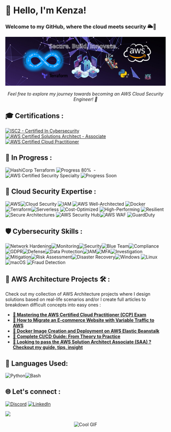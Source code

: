 # 💫 **Hello, I'm Kenza!**  
### Welcome to my GitHub, where the cloud meets security 🌥️🔐


![Kenza Cloud Banner](https://raw.githubusercontent.com/Kzax01/Master-the-AWS-cloud-practitioner-cert/main/banner%20Kenza%20Cloud%20.png)

<p align="center"><em>Feel free to explore my journey towards becoming an AWS Cloud Security Engineer! 🚀</em></p>

## 🎓 Certifications :

[![ISC2 - Certified In Cybersecurity](https://img.shields.io/badge/ISC2%20Certified%20In%20Cybersecurity-%23000000?style=plastic&logo=isc2&logoColor=white&labelColor=blue)](https://www.isc2.org/)
[![AWS Certified Solutions Architect - Associate](https://img.shields.io/badge/AWS%20Certified%20Solutions%20Architect-%23000000?style=plastic&logo=amazon-aws&logoColor=white&label=AWS&labelColor=ff9900)](https://aws.amazon.com/certification/certified-solutions-architect-associate/)[![AWS Certified Cloud Practitioner](https://img.shields.io/badge/AWS%20Certified%20Cloud%20Practitioner-%23000000?style=plastic&logo=amazon-aws&logoColor=white&label=AWS&labelColor=32CD32)](https://aws.amazon.com/certification/cloud-practitioner/)


## 🚀 In Progress : 

![HashiCorp Terraform](https://img.shields.io/badge/HashiCorp%20Terraform-%23000000?style=plastic&logo=terraform&logoColor=white&labelColor=7F5FB3) ![Progress 80%](https://img.shields.io/badge/Progress-80%25-%23000000?style=flat-square&color=7F5FB3&labelColor=black) &nbsp;- &nbsp; ![AWS Certified Security Specialty](https://img.shields.io/badge/AWS%20Certified%20Security%20Specialty-%23000000?style=plastic&logo=amazon-aws&logoColor=white&labelColor=ff4f00) ![Progress Soon](https://img.shields.io/badge/Progress-Soon-%237F5FB3?style=flat-square&labelColor=black)


## **🔐 Cloud Security Expertise** : 
![AWS](https://img.shields.io/badge/AWS-%23000000?style=plastic&logo=amazon-aws&logoColor=white&labelColor=ff0000)![Cloud Security](https://img.shields.io/badge/Cloud_Security-%23000000?style=plastic&logoColor=white&labelColor=00ff00)  ![IAM](https://img.shields.io/badge/IAM-%23000000?style=plastic&logoColor=white&labelColor=00ffff) ![AWS Well-Architected](https://img.shields.io/badge/AWS_Well_Architected-%23000000?style=plastic&logoColor=white&labelColor=8000ff)  ![Docker](https://img.shields.io/badge/Docker-%23000000?style=plastic&logo=docker&logoColor=white&labelColor=00ff00) ![Terraform](https://img.shields.io/badge/Terraform-%23000000?style=plastic&logo=terraform&logoColor=white&labelColor=0000ff)![Serverless](https://img.shields.io/badge/Serverless-%23000000?style=plastic&logoColor=white&labelColor=8000ff)  ![Cost-Optimized](https://img.shields.io/badge/Cost_Optimized-%23000000?style=plastic&logo=amazon-aws&logoColor=white&labelColor=ffcc00)  ![High-Performing](https://img.shields.io/badge/High_Performing-%23000000?style=plastic&logo=amazon-aws&logoColor=white&labelColor=ff6600) ![Resilient](https://img.shields.io/badge/Resilient-%23000000?style=plastic&logo=amazon-aws&logoColor=white&labelColor=00ff00) ![Secure Architectures](https://img.shields.io/badge/Secure_Architectures-%23000000?style=plastic&logo=lock&logoColor=white&labelColor=ff4444)
![AWS Security Hub](https://img.shields.io/badge/AWS_Security_Hub-%23000000?style=plastic&logo=amazon-aws&logoColor=white&labelColor=003366)![AWS WAF](https://img.shields.io/badge/AWS_WAF-%23000000?style=plastic&logo=amazon-aws&logoColor=white&labelColor=FF4500) ![GuardDuty](https://img.shields.io/badge/GuardDuty-%23000000?style=plastic&logo=amazon-aws&logoColor=white&labelColor=2E8B57)




## **🛡️ Cybersecurity Skills** :
![Network Hardening](https://img.shields.io/badge/Network_Hardening-%23000000?style=plastic&logoColor=white&labelColor=0078D6)![Monitoring](https://img.shields.io/badge/Monitoring-%23000000?style=plastic&logoColor=white&labelColor=FFA500)![Security](https://img.shields.io/badge/Security-%23000000?style=plastic&logoColor=white&labelColor=DC143C)![Blue Team](https://img.shields.io/badge/Blue_Team-%23000000?style=plastic&logoColor=white&labelColor=0000CD)![Compliance](https://img.shields.io/badge/Compliance-%23000000?style=plastic&logoColor=white&labelColor=8B008B)![GDPR](https://img.shields.io/badge/GDPR-%23000000?style=plastic&logoColor=white&labelColor=FF69B4)![Defense](https://img.shields.io/badge/Defense-%23000000?style=plastic&logoColor=white&labelColor=32CD32)![Data Protection](https://img.shields.io/badge/Data_Protection-%23000000?style=plastic&logoColor=white&labelColor=00FF7F)![IAM](https://img.shields.io/badge/IAM-%23000000?style=plastic&logoColor=white&labelColor=00FFFF)![MFA](https://img.shields.io/badge/MFA-%23000000?style=plastic&logoColor=white&labelColor=FF4500)![Investigation](https://img.shields.io/badge/Investigation-%23000000?style=plastic&logoColor=white&labelColor=FFD700)![Mitigation](https://img.shields.io/badge/Mitigation-%23000000?style=plastic&logoColor=white&labelColor=ADFF2F)![Risk Assessment](https://img.shields.io/badge/Risk_Assessment-%23000000?style=plastic&logoColor=white&labelColor=008B8B)![Disaster Recovery](https://img.shields.io/badge/Disaster_Recovery-%23000000?style=plastic&logoColor=white&labelColor=6A5ACD)![Windows](https://img.shields.io/badge/Windows-%23000000?style=plastic&logo=windows&logoColor=white&labelColor=0078D6)
![Linux](https://img.shields.io/badge/Linux-%23000000?style=plastic&logo=linux&logoColor=white&labelColor=FCC624)![macOS](https://img.shields.io/badge/macOS-%23000000?style=plastic&logo=apple&logoColor=white&labelColor=000000)
![Fraud Detection](https://img.shields.io/badge/Fraud_Detection-%23000000?style=plastic&logo=shield&logoColor=white&labelColor=FF4500)



## **🌟 AWS Architecture Projects 🛠️** :

Check out my collection of AWS Architecture projects where I design solutions based on real-life scenarios and/or I create full articles to breakdown difficult concepts into easy ones :

- **[ 🎉 Mastering the AWS Certified Cloud Practitioner (CCP) Exam](https://github.com/Kzax01/Master-the-AWS-cloud-practitioner-cert)**
- **[🛒 How to Migrate an E-commerce Website with Variable Traffic to AWS](https://github.com/Kzax01/AWS-E-commerce-migration-architecture)**
- **[ 🐳 Docker Image Creation and Deployment on AWS Elastic Beanstalk](https://github.com/Kzax01/Use-Docker-in-AWS-Elastic-Beanstalk)**
- **[🔄 Complete CI/CD Guide: From Theory to Practice](https://github.com/Kzax01/AWS-CI-CD-Pipeline)**
- **[🎯 Looking to pass the AWS Solution Architect Associate (SAA) ? Checkout my guide, tips, insight](https://github.com/Kzax01/Cracking-the-AWS-SAA-Exam-Tips-Resources-and-My-Personal-Experience)**


## **🐍 Languages Used**:
![Python](https://img.shields.io/badge/Python-%23000000?style=plastic&logo=python&logoColor=white&labelColor=3776AB)![Bash](https://img.shields.io/badge/Bash-%23000000?style=plastic&logo=gnu-bash&logoColor=white&labelColor=4EAA25)


## **🌐 Let's connect** :
[![Discord](https://img.shields.io/badge/Discord-%237289DA.svg?logo=discord&logoColor=white)](https://discordapp.com/users/kzax01) 
[![LinkedIn](https://img.shields.io/badge/LinkedIn-%230A66C2.svg?logo=linkedin&logoColor=white)](https://www.linkedin.com/in/kenza-s-cyber-cloud)

[![](https://visitcount.itsvg.in/api?id=Kzax01&icon=6&color=5)](https://visitcount.itsvg.in)

<p align="center">
  <img src="https://i.pinimg.com/originals/91/1d/91/911d914aaf6194489a3f5626bed2bd3a.gif" width="500" alt="Cool GIF">
</p>

